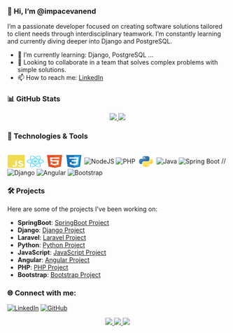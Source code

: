 ### 👋 Hi, I’m @impacevanend

I’m a passionate developer focused on creating software solutions tailored to client needs through interdisciplinary teamwork. I’m constantly learning and currently diving deeper into Django and PostgreSQL.

- 🌱 I’m currently learning: Django, PostgreSQL ...
- 💞️ Looking to collaborate in a team that solves complex problems with simple solutions.
- 📫 How to reach me: [LinkedIn](https://www.linkedin.com/in/tu-perfil)

### 📊 GitHub Stats

<div align="center">
  <a href="https://github.com/impacevanend">
    <img height="180em" src="https://github-readme-stats.vercel.app/api?username=impacevanend&show_icons=true&theme=onedark&include_all_commits=true&count_private=true"/>
    <img height="180em" src="https://github-readme-stats.vercel.app/api/top-langs/?username=impacevanend&layout=compact&langs_count=7&theme=onedark"/>
  </a>
</div>

### 🔧 Technologies & Tools

<div style="display: inline_block">
  <br>
  <img align="center" alt="JavaScript" height="30" width="40" src="https://raw.githubusercontent.com/devicons/devicon/master/icons/javascript/javascript-plain.svg">
  <img align="center" alt="React" height="30" width="40" src="https://raw.githubusercontent.com/devicons/devicon/master/icons/react/react-original.svg">
  <img align="center" alt="HTML" height="30" width="40" src="https://raw.githubusercontent.com/devicons/devicon/master/icons/html5/html5-original.svg">
  <img align="center" alt="CSS" height="30" width="40" src="https://raw.githubusercontent.com/devicons/devicon/master/icons/css3/css3-original.svg">
  <img align="center" alt="NodeJS" height="30" width="40" src="https://cdn.jsdelivr.net/gh/devicons/devicon/icons/nodejs/nodejs-original.svg">
  <img align="center" alt="PHP" height="40" width="50" src="https://cdn.jsdelivr.net/gh/devicons/devicon/icons/php/php-plain.svg">
  <img align="center" alt="Python" height="30" width="40" src="https://raw.githubusercontent.com/devicons/devicon/master/icons/python/python-original.svg">
  <img align="center" alt="Java" height="30" width="40" src="https://cdn.jsdelivr.net/gh/devicons/devicon/icons/java/java-original.svg">
  <img align="center" alt="Spring Boot" height="30" width="40" src="https://cdn.jsdelivr.net/gh/devicons/devicon/icons/spring/spring-original.svg">
  //<img align="center" alt="Django" height="30" width="40" src="https://cdn.jsdelivr.net/gh/devicons/devicon/icons/django/django-original.svg">
  <img align="center" alt="Angular" height="30" width="40" src="https://cdn.jsdelivr.net/gh/devicons/devicon/icons/angularjs/angularjs-original.svg">
  <img align="center" alt="Bootstrap" height="30" width="40" src="https://cdn.jsdelivr.net/gh/devicons/devicon/icons/bootstrap/bootstrap-original.svg">
</div>

### 🛠️ Projects

Here are some of the projects I've been working on:
- **SpringBoot**: [SpringBoot Project](https://github.com/impacevanend/springboot-project)
- **Django**: [Django Project](https://github.com/impacevanend/django-project)
- **Laravel**: [Laravel Project](https://github.com/impacevanend/laravel-project)
- **Python**: [Python Project](https://github.com/impacevanend/python-project)
- **JavaScript**: [JavaScript Project](https://github.com/impacevanend/javascript-project)
- **Angular**: [Angular Project](https://github.com/impacevanend/angular-project)
- **PHP**: [PHP Project](https://github.com/impacevanend/php-project)
- **Bootstrap**: [Bootstrap Project](https://github.com/impacevanend/bootstrap-project)

### 🌐 Connect with me:

[![LinkedIn](https://img.shields.io/badge/LinkedIn-blue?style=flat&logo=linkedin&labelColor=blue)](https://www.linkedin.com/in/tu-perfil](https://www.linkedin.com/in/jose-luis-bravo-carrillo-desarrollador-fullstack/))
[![GitHub](https://img.shields.io/badge/GitHub-black?style=flat&logo=github&labelColor=black)](https://github.com/impacevanend)

<!---
impacevanend/impacevanend is a ✨ special ✨ repository because its `README.md` (this file) appears on your GitHub profile.
You can click the Preview link to take a look at your changes.
--->

<div align="center">
  <a href="https://github.com/impacevanend">
    <img height="180em" src="https://github-profile-summary-cards.vercel.app/api/cards/profile-details?username=impacevanend&theme=github_dark" />
    <img height="180em" src="https://github-profile-summary-cards.vercel.app/api/cards/stats?username=impacevanend&theme=github_dark" />
    <img height="180em" src="https://github-profile-summary-cards.vercel.app/api/cards/productive-time?username=impacevanend&theme=github_dark" />
  </a>
</div>
